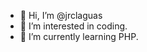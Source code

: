 - 👋 Hi, I’m @jrclaguas
- 👀 I’m interested in coding.
- 🌱 I’m currently learning PHP.

<!---
jrclaguas/jrclaguas is a ✨ special ✨ repository because its `README.md` (this file) appears on your GitHub profile.
You can click the Preview link to take a look at your changes.
--->
